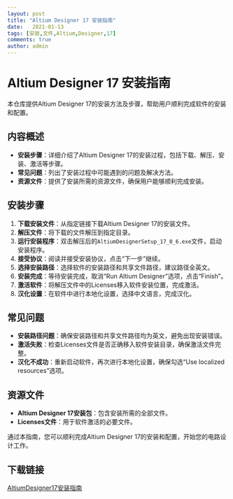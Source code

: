 ```yaml
---
layout: post
title: "Altium Designer 17 安装指南"
date:   2021-01-13
tags: [安装,文件,Altium,Designer,17]
comments: true
author: admin
---
```

# Altium Designer 17 安装指南

本仓库提供Altium Designer 17的安装方法及步骤，帮助用户顺利完成软件的安装和配置。

## 内容概述

- **安装步骤**：详细介绍了Altium Designer 17的安装过程，包括下载、解压、安装、激活等步骤。
- **常见问题**：列出了安装过程中可能遇到的问题及解决方法。
- **资源文件**：提供了安装所需的资源文件，确保用户能够顺利完成安装。

## 安装步骤

1. **下载安装文件**：从指定链接下载Altium Designer 17的安装文件。
2. **解压文件**：将下载的文件解压到指定目录。
3. **运行安装程序**：双击解压后的`AltiumDesignerSetup_17_0_6.exe`文件，启动安装程序。
4. **接受协议**：阅读并接受安装协议，点击“下一步”继续。
5. **选择安装路径**：选择软件的安装路径和共享文件路径，建议路径全英文。
6. **安装完成**：等待安装完成，取消“Run Altium Designer”选项，点击“Finish”。
7. **激活软件**：将解压文件中的Licenses移入软件安装位置，完成激活。
8. **汉化设置**：在软件中进行本地化设置，选择中文语言，完成汉化。

## 常见问题

- **安装路径问题**：确保安装路径和共享文件路径均为英文，避免出现安装错误。
- **激活失败**：检查Licenses文件是否正确移入软件安装目录，确保激活文件完整。
- **汉化不成功**：重新启动软件，再次进行本地化设置，确保勾选“Use localized resources”选项。

## 资源文件

- **Altium Designer 17安装包**：包含安装所需的全部文件。
- **Licenses文件**：用于软件激活的必要文件。

通过本指南，您可以顺利完成Altium Designer 17的安装和配置，开始您的电路设计工作。

## 下载链接

[AltiumDesigner17安装指南](https://pan.quark.cn/s/2db57abf3a3d)